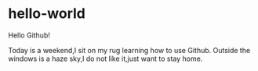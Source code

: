 # hello-world
Hello Github!

Today is a weekend,I sit on my rug learning how to use Github.
Outside the windows is a haze sky,I do not like it,just want to stay home.
